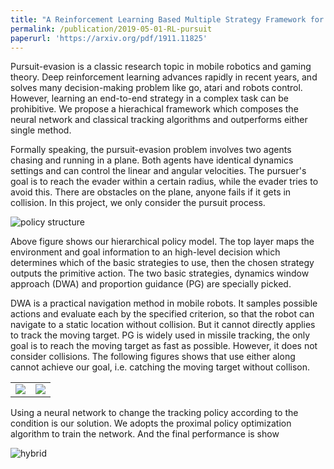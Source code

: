 ```yaml
---
title: "A Reinforcement Learning Based Multiple Strategy Framework for Tracking a Moving Target"
permalink: /publication/2019-05-01-RL-pursuit
paperurl: 'https://arxiv.org/pdf/1911.11825'
---
```


Pursuit-evasion is a classic research topic in mobile robotics and gaming theory. Deep reinforcement learning advances rapidly in recent years, and solves many decision-making problem like go, atari and robots control. However, learning an end-to-end strategy in a complex task can be prohibitive. We propose a hierachical framework which composes the neural network and classical tracking algorithms and outperforms either single method.

Formally speaking, the pursuit-evasion problem involves two agents chasing and running in a plane. Both agents have identical dynamics settings and can control the linear and angular velocities. The pursuer's goal is to reach the evader within a certain radius, while the evader tries to avoid this. There are obstacles on the plane, anyone fails if it gets in collision. In this project, we only consider the pursuit process.

![policy structure](sldai.github.io/images/RL_pursuit/hierachical_structure.png)

Above figure shows our hierarchical policy model. The top layer maps the environment and goal information to an high-level decision which determines which of the basic strategies to use, then the chosen strategy outputs the primitive action. The two basic strategies, dynamics window approach (DWA) and proportion guidance (PG) are specially picked.

DWA is a practical navigation method in mobile robots. It samples possible actions and evaluate each by the specified criterion, so that the robot can navigate to a static location without collision. But it cannot directly applies to track the moving target. PG is widely used in missile tracking, the only goal is to reach the moving target as fast as possible. However, it does not consider collisions. The following figures shows that use either along cannot achieve our goal, i.e. catching the moving target without collison.

<table>
<tbody>
  <tr>
    <td><img src="sldai.github.io/images/RL_prusuit/dwa_fail.png"></td>
    <td><img src="sldai.github.io/images/RL_prusuit/pg_fail.png"></td>
  </tr>
</tbody>
</table>

Using a neural network to change the tracking policy according to the condition is our solution. We adopts the proximal policy optimization algorithm to train the network. And the final performance is show

![hybrid](sldai.github.io/images/RL_pursuit/hybrid_mine.gif)


